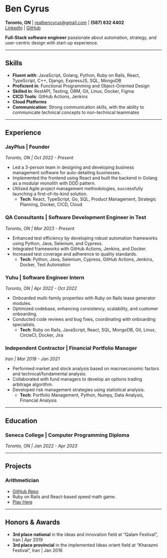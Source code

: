 # **Ben Cyrus**

**Toronto, ON** | [realbencyrus@gmail.com](mailto:realbencyrus@gmail.com) | **(587) 832 4402**  
[LinkedIn](https://linkedin.com/in/bencyrus) | [GitHub](https://github.com/bencyrus)

**Full-Stack software engineer** passionate about automation, strategy, and user-centric design with start-up experience.

---

## **Skills**

- **Fluent with**: JavaScript, Golang, Python, Ruby on Rails, React, TypeScript, C++, Django, ExpressJS, SQL, MongoDB
- **Proficient in**: Functional Programming and Object-Oriented Design
- **Skilled in**: RestAPI, Testing, ORM, Git, Linux, Docker, Figma
- **CICD Tools**: GitHub Actions, Jenkins
- **Cloud Platforms**
- **Communication**: Strong communication skills, with the ability to communicate technical concepts to non-technical teammates

---

## **Experience**

### **JayPlus | Founder**
*Toronto, ON | Oct 2022 - Present*

- Led a 3-person team in designing and developing business management software for auto-detailing businesses.
- Implemented the frontend using React and built the backend in Golang as a modular monolith with DDD pattern.
- Utilized Agile project management methodologies, successfully launching a first-of-its-kind solution.
    - **Tech**: React, TypeScript, Go, SQL, Product Management, Strategic Planning, Docker, CICD, Cloud

### **QA Consultants | Software Development Engineer in Test**
*Toronto, ON | Mar 2023 - Present*

- Enhanced test efficiency by developing robust automation frameworks using Python, Java, Selenium, and Cypress.
- Integrated frameworks with GitHub Actions, Jenkins, and Docker.
- Increased test coverage and adherence to quality standards.
    - **Tech**: Python, Java, Selenium, Cypress, GitHub Actions, Jenkins, Docker, Test Automation

### **Yuhu | Software Engineer Intern**
*Toronto, ON | Apr 2022 - Oct 2022*

- Onboarded multi-family properties with Ruby on Rails lease generator modules.
- Optimized codebase, enhancing consistency, scalability, and customer onboarding.
- Conducted code reviews and bug fixes, coordinating with onboarding specialists.
    - **Tech**: Ruby on Rails, JavaScript, React, SQL, MongoDB, Git, Linux, CircleCI, Docker, Jira

### **Independent Contractor | Financial Portfolio Manager**
*Iran | Mar 2018 - Jan 2021*

- Performed market and stock analysis based on macroeconomic factors and technical/fundamental analysis.
- Collaborated with fund managers to develop an options trading arbitrage algorithm.
- Developed risk management strategies using statistical analysis.
    - **Tech**: Portfolio Management, Python, Numpy, Data Analysis, Financial Analysis

---

## **Education**

### **Seneca College | Computer Programming Diploma**
*Toronto, ON | Jan 2022 - Apr 2023*

---

## **Projects**

### **Arithmetician**

- [GitHub Repo](https://github.com/bencyrus/arithmetician-react-ruby)
- Ruby on Rails and React-based speed math game.
- [Play Here](http://104.236.6.185/)

---

## **Honors & Awards**

- **3rd place national** in the ideas and innovation field at “Qalam Festival”, Iran | Apr 2019
- **3rd place provincial** in the implemented Ideas orient field at “Kharazmi Festival”, Iran | Jan 2016

